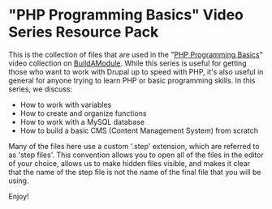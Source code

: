 "PHP Programming Basics" Video Series Resource Pack
===================================================

This is the collection of files that are used in the "[PHP Programming Basics](http://buildamodule.com/collection/php-programming-basics)" video collection on [BuildAModule](http://buildamodule.com). While this series is useful for getting those who want to work with Drupal up to speed with PHP, it's also useful in general for anyone trying to learn PHP or basic programming skills. In this series, we discuss:

* How to work with variables
* How to create and organize functions
* How to work with a MySQL database
* How to build a basic CMS (Content Management System) from scratch

Many of the files here use a custom '.step' extension, which are referred to as 'step files'. This convention allows you to open all of the files in the editor of your choice, allows us to make hidden files visible, and makes it clear that the name of the step file is not the name of the final file that you will be using.

Enjoy!